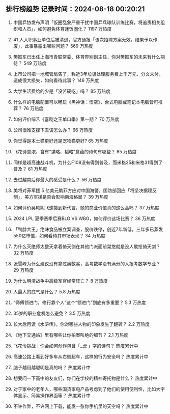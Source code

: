 
## 排行榜趋势 记录时间：2024-08-18 00:20:21
  
  1. 中国乒协发布声明「饭圈乱象严重干扰中国乒乓球队训练比赛，将追责相关组织和人员」，如何避免体育迷饭圈化？ 1197 万热度
    
  2. 41 人入职事业单位后被清退，官方通报「该次招聘方案无效，结果予以作废」，此事暴露出哪些问题？ 569 万热度
    
  3. 樊振东已出任上海市青联常委、体育界别副主任，你对樊振东的未来有什么期待？ 549 万热度
    
  4. 上市公司把一地城管局告了，称近3年垃圾处理服务费上千万元，分文未付，造成很大损失，如何看待此事？ 146 万热度
    
  5. 大学生活费给的少是「没苦硬吃」吗？ 85 万热度
    
  6. 什么样的电脑配置可以畅玩《黑神话：悟空》，台式电脑或笔记本电脑皆可推荐？ 76 万热度
    
  7. 如何评价综艺《喜剧之王单口季》第一期？ 70 万热度
    
  8. 公司很难支撑下去该怎么办？ 66 万热度
    
  9. 你觉得是本土猫更好还是宠物猫更好? 65 万热度
    
  10. 飞花诗意浓，含有“谋略、韬略”意蕴的诗句有哪些？ 65 万热度
    
  11. 同样是超高速战斗机，为什么F108没有得到普及，而米格25和米格31得到了普及？ 61 万热度
    
  12. 去过越南后你最大的感受是什么？ 56 万热度
    
  13. 美将对菲军援 5 亿美元助菲方应对中国海警，国防部回应「将坚决据理反制」，美方军援是否会影响南海格局？ 39 万热度
    
  14. 如何评价吴艳妮飞速接到新代言，她的商业价值真的这么高吗？ 37 万热度
    
  15. 2024 LPL 夏季赛季后赛BLG VS WBG，如何评价这场比赛？ 36 万热度
    
  16. 「鸭脖大王」绝味食品被立案调查，股价跌停，创近7年新低，三年多已蒸发550亿市值，如何看待其市场表现？ 34 万热度
    
  17. 为什么灭绝师太整天拿着倚天剑在其他门派面前晃悠就是没人敢抢倚天剑？ 32 万热度
    
  18. 张雪峰为什么建议没有拿过奥数奖，高考数学没有满分的人报考数学专业？ 29 万热度
    
  19. 为什么明清战争中高级军官经常阵亡？ 8 万热度
    
  20. 人最大的底气是什么？ 5.8 万热度
    
  21. “师傅领进门，修行靠个人”这个“领进门”到底有多重要？ 5.3 万热度
    
  22. 35岁的职业危机怎么避免？ 3.5 万热度
    
  23. 长大后再读《水浒传》，你对哪些人物的印象发生了翻转？ 2.2 万热度
    
  24. 《地下交通站》里有哪些让你拍案叫绝的细节？ 2.1 万热度
    
  25. 飞花令挑战｜你会如何创作包含「__云_ 」字的诗句？ 热度累计中
    
  26. 高速公路上看到好多车从右侧超车，这样的行为安全吗？ 热度累计中
    
  27. 脑子越用越聪明是真的吗？ 热度累计中
    
  28. 想要问一下高中的友友们，你们在学校的精神寄托物是什么？ 热度累计中
    
  29. 对于家中的老年人，哪些国货家电产品考虑到了他们的使用便利性，比如大字体显示、简易操作界面等？ 热度累计中
    
  30. 不许作弊，不许网上下载，能发一张你手机里的天空吗？ 热度累计中
    
